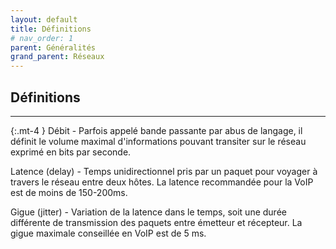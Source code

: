 ```yaml
---
layout: default
title: Définitions
# nav_order: 1
parent: Généralités
grand_parent: Réseaux
---
```


## Définitions

---

{:.mt-4 }
Débit - Parfois appelé bande passante par abus de langage, il définit le volume maximal d'informations pouvant transiter sur le réseau exprimé en bits par seconde.

Latence (delay) - Temps unidirectionnel pris par un paquet pour voyager à travers le réseau entre deux hôtes. La latence recommandée pour la VoIP est de moins de 150-200ms.

Gigue (jitter) - Variation de la latence dans le temps, soit une durée différente de transmission des paquets entre émetteur et récepteur. La gigue maximale conseillée en VoIP est de 5 ms.
